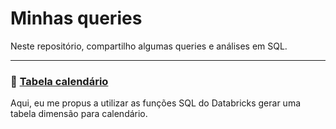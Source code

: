 # Minhas queries
Neste repositório, compartilho algumas queries e análises em SQL.

___
### 📆 <a href='https://github.com/gustavokitagawa/SQL/blob/main/Tabela-calendario-em-SQL'>Tabela calendário</a>
Aqui, eu me propus a utilizar as funções SQL do Databricks gerar uma tabela dimensão para calendário.
